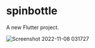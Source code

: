 # spinbottle

A new Flutter project.

![Screenshot 2022-11-08 031727](https://user-images.githubusercontent.com/114311730/200427372-d2185362-b337-4604-bbc8-123054f976f3.png)
